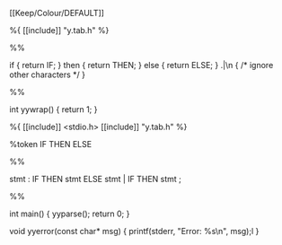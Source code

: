 [[Keep/Colour/DEFAULT]] 

%{
[[include]] "y.tab.h"
%}

%%

if      { return IF; }
then    { return THEN; }
else    { return ELSE; }
.|\n    { /* ignore other characters */ }

%%

int yywrap() {
    return 1;
}





%{
[[include]] <stdio.h>
[[include]] "y.tab.h"
%}

%token IF THEN ELSE

%%

stmt : IF THEN stmt ELSE stmt
     | IF THEN stmt
     ;

%%

int main() {
    yyparse();
    return 0;
}

void yyerror(const char* msg) {
    printf(stderr, "Error: %s\n", msg);l 
}

